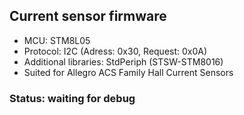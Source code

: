 ## Current sensor firmware

+ MCU: STM8L05
+ Protocol: I2C (Adress: 0x30, Request: 0x0A)
+ Additional libraries: StdPeriph (STSW-STM8016)
+ Suited for Allegro ACS Family Hall Current Sensors

### Status: waiting for debug